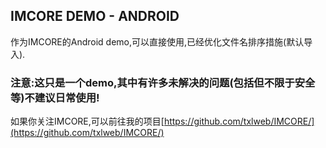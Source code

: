 ## IMCORE DEMO - ANDROID
作为IMCORE的Android demo,可以直接使用,已经优化文件名排序措施(默认导入).
### 注意:这只是一个demo,其中有许多未解决的问题(包括但不限于安全等)不建议日常使用!
如果你关注IMCORE,可以前往我的项目[https://github.com/txlweb/IMCORE/](https://github.com/txlweb/IMCORE/)